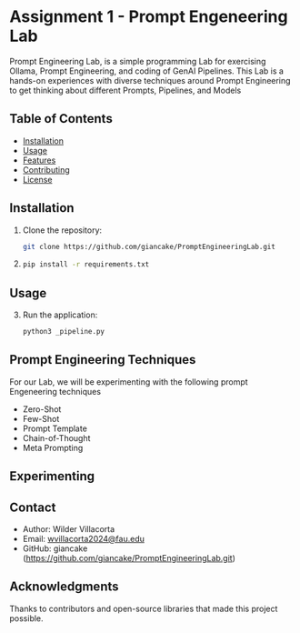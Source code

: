 # Assignment 1 - Prompt Engeneering Lab
Prompt Engineering Lab, is a simple programming Lab for exercising Ollama, Prompt Engineering, and coding of GenAI Pipelines. This Lab is a hands-on experiences with diverse techniques around Prompt Engineering to get thinking about different Prompts, Pipelines, and Models

## Table of Contents
- [Installation](#installation)
- [Usage](#usage)
- [Features](#features)
- [Contributing](#contributing)
- [License](#license)

## Installation
1. Clone the repository:
   ```sh
   git clone https://github.com/giancake/PromptEngineeringLab.git

2. ```sh
   pip install -r requirements.txt

## Usage
3. Run the application:
   ```sh
   python3 _pipeline.py

## Prompt Engineering Techniques

For our Lab, we will be experimenting with the following prompt Engeneering techniques

- Zero-Shot
- Few-Shot
- Prompt Template
- Chain-of-Thought
- Meta Prompting

## Experimenting

## Contact
- Author: Wilder Villacorta
- Email: wvillacorta2024@fau.edu
- GitHub: giancake (https://github.com/giancake/PromptEngineeringLab.git)

## Acknowledgments
Thanks to contributors and open-source libraries that made this project possible.

